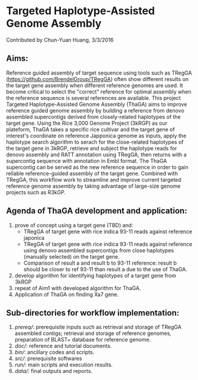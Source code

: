 # Targeted Haplotype-Assisted Genome Assembly
Contributed by Chun-Yuan Huang, 3/3/2016

## Aims: 
Reference guided assembly of target sequence using tools such as TRegGA (https://github.com/BrendelGroup/TRegGA) often show different results on the target gene assembly when different reference genomes are used. It become critical to select the "correct" reference for optimal assembly when the reference sequence is several references are available. This project Targeted Haplotype-Assisted Genome Assembly (ThaGA) aims to improve reference guided genome assembly by building a reference from denovo assembled supercontigs derived from closely-related haplotypes of the target gene. Using the Rice 3,000 Genome Project (3kRGP) as our plateform, ThaGA takes a specific rice cultivar and the target gene of interest's coordinate on reference Japponica genome as inputs, apply the haplotype search algorithm to serach for the close-related haplotypes of the target gene in 3kRGP, retrieve and subject the haplotype reads for denovo assembly and RATT annotation using TRegGA, then returns with a supercontig sequence with annotation in Embl format. The ThaGA supercontig can be served as the new reference sequence in order to gain reliable reference-guided assembly of the target gene. Combined with TRegGA, this workflow work to streamline and improve current targeted reference genome assembly by taking advantage of large-size genome projects such as R3kGP.  

## Agenda of ThaGA development and application:
1. prove of concept using a target gene (TBD) and:
    * TRegGA of target gene with rice indica 93-11 reads against reference japonica
    * TRegGA of target gene with rice indica 93-11 reads against reference using denovo assembled supercontigs from close haplotypes (manually selected) on the target gene.
    * Comparison of result a and result b to 93-11 reference: result b should be closer to ref 93-11 than result a due to the use of ThaGA.
2. develop algorithm for identifying haplotypes of a target gene from 3kRGP
3. repeat of Aim1 with developed algorithm for ThaGA.
4. Application of ThaGA on finding Xa7 gene.

## Sub-directories for workflow implementation:
1. *prereq/*: prerequisite inputs such as retrieval and storage of TRegGA assembled contigs; retrieval and storage of reference genomes, preparation of BLAST+ database for reference genome.
2. *doc/*: reference and tutorial documents.
3. *bin/*: ancillary codes and scripts.
4. *src/*: prerequisite softwares
5. *run/*: main scripts and execution results.
6. *data/*: final outputs and reports.

